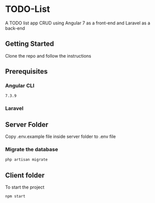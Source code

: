 # TODO-List
A TODO list app CRUD using Angular 7 as a front-end and Laravel as a back-end

## Getting Started
Clone the repo and follow the instructions

## Prerequisites

### Angular CLI 
```
7.3.9
```

### Laravel


## Server Folder
Copy .env.example file inside server folder to .env file 

### Migrate the database
```bash
php artisan migrate
```

## Client folder
To start the project

```bash
npm start
```


